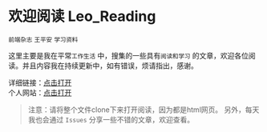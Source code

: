 #  欢迎阅读 Leo_Reading

`前端杂志` `王平安` `学习资料`

这里主要是我在平常`工作生活` 中，搜集的一些具有`阅读和学习` 的文章，欢迎各位阅读。并且内容我在持续更新中，如有错误，烦请指出，感谢。

详细链接：[点击打开](https://github.com/pingan8787/Leo_Reading/issues)  
个人网站：[点击打开](http://www.pingan8787.com)
> 注意：请将整个文件clone下来打开阅读，因为都是html网页。
> 另外，每天我也会通过 `Issues` 分享一些不错的文章，欢迎查看。
